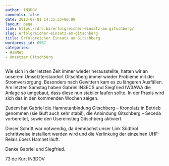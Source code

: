 ```yaml
---
author: IN3DOV
comments: false
date: 2013-07-01 14:35:33+00:00
layout: page
link: https://drc.bz/erfolgreicher-einsatz-am-gitschberg/
slug: erfolgreicher-einsatz-am-gitschberg
title: Erfolgreicher Einsatz am Gitschberg
wordpress_id: 6567
categories:
- HamNet
- Umsetzer Gitschberg
---
```


Wie sich in der letzten Zeit immer wieder herausstellte, hatten wir an unserem Umsetzterstandort Gitschberg immer wieder Probleme mit der Stromversorgung. Besonders nach Gewittern kam es zu längeren Ausfällen. Am letzten Samstag haben Gabriel IN3ECS und Siegfried IW3AWA die Anlage so umgebaut, dass diese nun stabiler laufen sollte. In der Praxis wird sich das in den kommenden Wochen zeigen. 




Zudem hat Gabriel die Hamnetanbindung Gitschberg – Kronplatz in Betrieb genommen (sie läuft auch sehr stabil), die Anbindung Gitschberg – Seceda vorbereitet, sowie den Usereinstieg Gitschberg aktiviert. 




Dieser Schritt war notwendig, da demnächst unser Link Südtirol schrittweise installiert werden wird und die Verlinkung der einzelnen UHF-Relais übers Hamnet läuft. 




Danke Gabriel und Siegfried.




73 de Kurt IN3DOV
